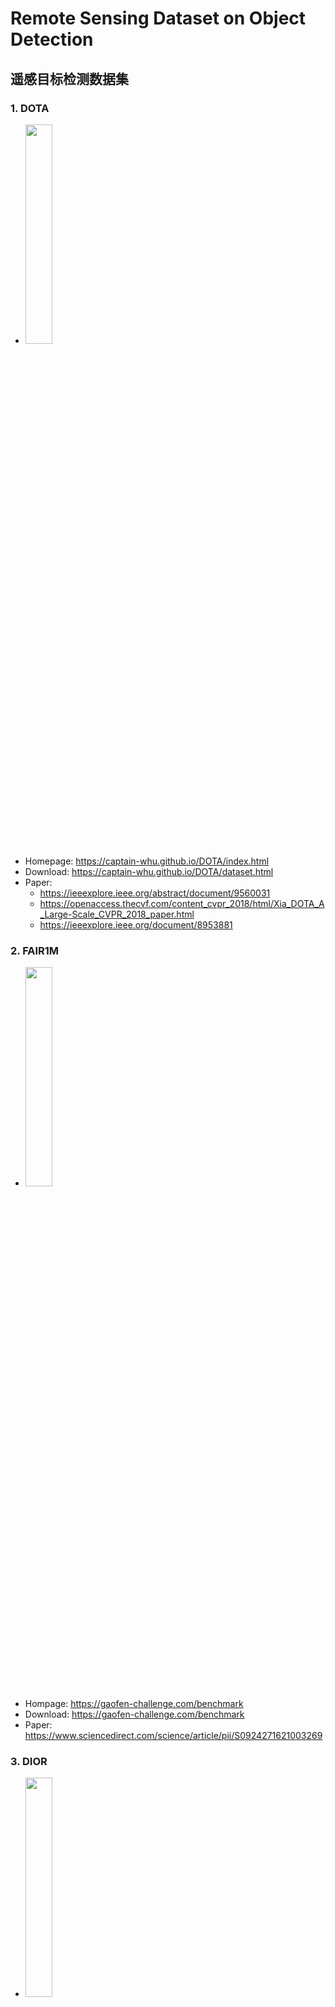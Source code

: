 # Remote Sensing Dataset on Object Detection

## 遥感目标检测数据集


### 1. DOTA

* <img src="https://github.com/rsdler/Remote-Sensing-Object-Detection-Dataset/assets/169664279/55e222fc-76c0-4cf5-a5c3-3879153aa80f" style="width:30%;">
* Homepage: https://captain-whu.github.io/DOTA/index.html
* Download: https://captain-whu.github.io/DOTA/dataset.html
* Paper: 
  * https://ieeexplore.ieee.org/abstract/document/9560031
  * https://openaccess.thecvf.com/content_cvpr_2018/html/Xia_DOTA_A_Large-Scale_CVPR_2018_paper.html
  * https://ieeexplore.ieee.org/document/8953881

### 2. FAIR1M

*  <img src="https://github.com/rsdler/Remote-Sensing-Object-Detection-Dataset/assets/169664279/86f210d7-b854-44e4-801d-63d7ef59c32e" style="width:30%;">
* Hompage: https://gaofen-challenge.com/benchmark
* Download: https://gaofen-challenge.com/benchmark
* Paper: https://www.sciencedirect.com/science/article/pii/S0924271621003269

### 3. DIOR

*  <img src="https://github.com/rsdler/Remote-Sensing-Object-Detection-Dataset/assets/169664279/b638a280-ee5c-4a71-82ec-5bf3ca2d50d8" style="width:30%;">
* Hompage: https://gaofen-challenge.com/benchmark
* Download: https://pan.baidu.com/s/1oDRfDh-tZuNoBCFcRJ6GXQ password: rsdl
* Paper:
  * https://arxiv.org/abs/1909.00133
  * https://arxiv.org/abs/2110.01931

### 4. DroneVehicle

*  <img src="https://github.com/rsdler/Remote-Sensing-Object-Detection-Dataset/assets/169664279/bb8af099-710a-4480-873d-9e84c0eb47a1" style="width:30%;">
* GitHub: https://github.com/VisDrone/DroneVehicle
* Download: https://github.com/VisDrone/DroneVehicle
* Paper: https://ieeexplore.ieee.org/abstract/document/9759286

### 5. LEVIR

*  <img src="https://github.com/rsdler/Remote-Sensing-Object-Detection-Dataset/assets/169664279/3398ba0e-f5fd-4eac-905b-f05d04e37c02" style="width:30%;">
* Page: https://levir.buaa.edu.cn/
* Paper: [https://ieeexplore.ieee.org/abstract/document/9560031](https://ieeexplore.ieee.org/document/8106808)


### 6. NWPU VHR-10

*  <img src="https://github.com/rsdler/Remote-Sensing-Object-Detection-Dataset/assets/169664279/5f18c61a-c707-44d8-8f37-da0fb4fd1c73" style="width:30%;">
* Download: https://pan.baidu.com/s/1Mw2F7TsR2XdnM8eJZXCpQw Password: rsdl
* Paper: https://www.sciencedirect.com/science/article/pii/S0924271614002524

### 7. VisDrone

*  <img src="https://github.com/rsdler/Remote-Sensing-Object-Detection-Dataset/assets/169664279/fd093210-1872-4d1a-93cd-4c27a8a8ca2c" style="width:30%;">
*  Page: https://github.com/VisDrone/VisDrone-Dataset
*  Download: https://github.com/VisDrone/VisDrone-Dataset
*  Paper: https://ieeexplore.ieee.org/document/9573394

